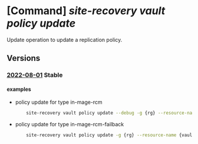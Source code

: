 # [Command] _site-recovery vault policy update_

Update operation to update a replication policy.

## Versions

### [2022-08-01](/Resources/mgmt-plane/L3N1YnNjcmlwdGlvbnMve30vcmVzb3VyY2Vncm91cHMve30vcHJvdmlkZXJzL21pY3Jvc29mdC5yZWNvdmVyeXNlcnZpY2VzL3ZhdWx0cy97fS9yZXBsaWNhdGlvbnBvbGljaWVzL3t9/2022-08-01.xml) **Stable**

<!-- mgmt-plane /subscriptions/{}/resourcegroups/{}/providers/microsoft.recoveryservices/vaults/{}/replicationpolicies/{} 2022-08-01 -->

#### examples

- policy update for type in-mage-rcm
    ```bash
        site-recovery vault policy update --debug -g {rg} --resource-name {vault_name} -n {policy_name_rcm} --provider-specific-input {{in-mage-rcm:{{app-consistent-frequency-in-minutes:0,crash-consistent-frequency-in-minutes:5,enable-multi-vm-sync:true,recovery-point-history-in-minutes:1440}}}}
    ```

- policy update for type in-mage-rcm-failback
    ```bash
        site-recovery vault policy update -g {rg} --resource-name {vault_name} -n {policy_name_rcm_failback} --provider-specific-input {{in-mage-rcm-failback:{{app-consistent-frequency-in-minutes:0,crash-consistent-frequency-in-minutes:10}}}}
    ```
